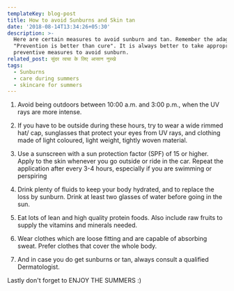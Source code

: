 ```yaml
---
templateKey: blog-post
title: How to avoid Sunburns and Skin tan
date: '2018-08-14T13:34:26+05:30'
description: >-
  Here are certain measures to avoid sunburn and tan. Remember the adage
  "Prevention is better than cure". It is always better to take appropriate
  preventive measures to avoid sunburn.
related_post: सुंदर त्वचा के लिए आसान नुस्खे
tags:
  - Sunburns
  - care during summers
  - skincare for summers
---
```

1. Avoid being outdoors between 10:00 a.m. and 3:00 p.m., when the UV rays are more intense.

2. If you have to be outside during these hours, try to wear a wide rimmed hat/ cap, sunglasses that protect your eyes from UV rays, and clothing made of light coloured, light weight, tightly woven material.

3. Use a sunscreen with a sun protection factor (SPF) of 15 or higher. Apply to the skin whenever you go outside or ride in the car. Repeat the application after every 3-4 hours, especially if you are swimming or perspiring

4. Drink plenty of fluids to keep your body hydrated, and to replace the loss by sunburn. Drink at least two glasses of water before going in the sun.

5. Eat lots of lean and high quality protein foods. Also include raw fruits to supply the vitamins and minerals needed.

6. Wear clothes which are loose fitting and are capable of absorbing sweat. Prefer clothes that cover the whole body.

7. And in case you do get sunburns or tan, always consult a qualified Dermatologist. 

Lastly don't forget to ENJOY THE SUMMERS :)
